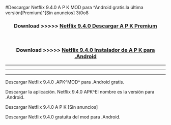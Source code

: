 #Descargar Netflix 9.4.0 A P K MOD para ^Android gratis.la última versión[Premium]^[Sin anuncios] 3t0o8



<div align="center">
<h3>Download >>>>> <a href="https://es-web.web.app/?es= ${title}">Netflix 9.4.0 Descargar A P K Premium</a></h3><br>

<h3>Download >>>>> <a href="https://es-web.web.app/?es= ${title}">Netflix 9.4.0 Instalador de A P K para .Android</a></h3>
</div>


----------------------------------------------------------

----------------------------------------------------------

----------------------------------------------------------

Descargar Netflix 9.4.0 .APK^MOD^ para .Android gratis.

Descargar la aplicación. Netflix 9.4.0 APK^El nombre es la versión para .Android.

Descargar Netflix 9.4.0 A P K [Sin anuncios]

Descargar Netflix 9.4.0 gratuita del mod para .Android.
